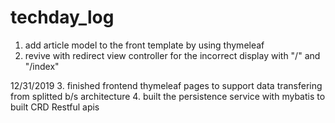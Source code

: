 # techday_log

1. add article model to the front template by using thymeleaf
2. revive with redirect view controller for the incorrect display with "/" and "/index"

12/31/2019
3. finished frontend thymeleaf pages to support data transfering from splitted b/s architecture
4. built the persistence service with mybatis to built CRD Restful apis
